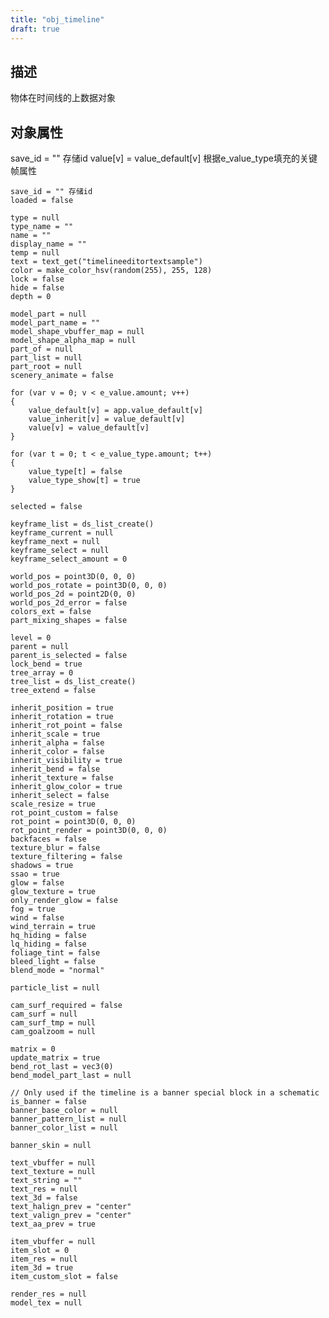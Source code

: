 ```yaml
---
title: "obj_timeline"
draft: true
---
```

## 描述
物体在时间线的上数据对象

## 对象属性

save_id = "" 存储id
value[v] = value_default[v] 根据e_value_type填充的关键帧属性

    save_id = "" 存储id
    loaded = false

    type = null
    type_name = ""
    name = ""
    display_name = ""
    temp = null
    text = text_get("timelineeditortextsample")
    color = make_color_hsv(random(255), 255, 128)
    lock = false
    hide = false
    depth = 0

    model_part = null
    model_part_name = ""
    model_shape_vbuffer_map = null
    model_shape_alpha_map = null
    part_of = null
    part_list = null
    part_root = null
    scenery_animate = false

    for (var v = 0; v < e_value.amount; v++)
    {
        value_default[v] = app.value_default[v]
        value_inherit[v] = value_default[v]
        value[v] = value_default[v]
    }

    for (var t = 0; t < e_value_type.amount; t++)
    {
        value_type[t] = false
        value_type_show[t] = true
    }

    selected = false

    keyframe_list = ds_list_create()
    keyframe_current = null
    keyframe_next = null
    keyframe_select = null
    keyframe_select_amount = 0

    world_pos = point3D(0, 0, 0)
    world_pos_rotate = point3D(0, 0, 0)
    world_pos_2d = point2D(0, 0)
    world_pos_2d_error = false
    colors_ext = false
    part_mixing_shapes = false

    level = 0
    parent = null
    parent_is_selected = false
    lock_bend = true
    tree_array = 0
    tree_list = ds_list_create()
    tree_extend = false

    inherit_position = true
    inherit_rotation = true
    inherit_rot_point = false
    inherit_scale = true
    inherit_alpha = false
    inherit_color = false
    inherit_visibility = true
    inherit_bend = false
    inherit_texture = false
    inherit_glow_color = true
    inherit_select = false
    scale_resize = true
    rot_point_custom = false
    rot_point = point3D(0, 0, 0)
    rot_point_render = point3D(0, 0, 0)
    backfaces = false
    texture_blur = false
    texture_filtering = false
    shadows = true
    ssao = true
    glow = false
    glow_texture = true
    only_render_glow = false
    fog = true
    wind = false
    wind_terrain = true
    hq_hiding = false
    lq_hiding = false
    foliage_tint = false
    bleed_light = false
    blend_mode = "normal"

    particle_list = null

    cam_surf_required = false
    cam_surf = null
    cam_surf_tmp = null
    cam_goalzoom = null

    matrix = 0
    update_matrix = true
    bend_rot_last = vec3(0)
    bend_model_part_last = null

    // Only used if the timeline is a banner special block in a schematic
    is_banner = false
    banner_base_color = null
    banner_pattern_list = null
    banner_color_list = null

    banner_skin = null

    text_vbuffer = null
    text_texture = null
    text_string = ""
    text_res = null
    text_3d = false
    text_halign_prev = "center"
    text_valign_prev = "center"
    text_aa_prev = true

    item_vbuffer = null
    item_slot = 0
    item_res = null
    item_3d = true
    item_custom_slot = false

    render_res = null
    model_tex = null


